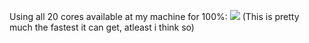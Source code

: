 Using all 20 cores available at my machine for 100%:
![](https://github.com/user-attachments/assets/a0ff20bd-0b74-4332-af45-f44eba306d59)
(This is pretty much the fastest it can get, atleast i think so)
